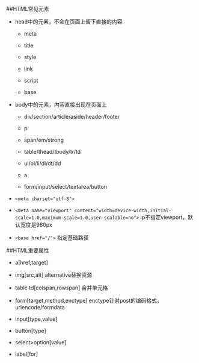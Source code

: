##HTML常见元素

- head中的元素，不会在页面上留下直接的内容

    - meta
    
    - title
    
    - style
    
    - link
    
    - script
    
    - base

- body中的元素，内容直接出现在页面上

    - div/section/article/aside/header/footer

    - p
    
    - span/em/strong
    
    - table/thead/tbody/tr/td
    
    - ul/ol/li/dl/dt/dd
    
    - a
    
    - form/input/select/textarea/button

- `<meta charset="utf-8">`

- `<meta name="viewport" content="width=device-width,initial-scale=1.0,maximum-scale=1.0,user-scalable=no">`    ip不指定viewport，默认宽度是980px

- `<base href="/">`    指定基础路径





##HTML重要属性

- a[href,target]

- img[src,alt]    alternative替换资源

- table td[colspan,rowspan]    合并单元格

- form[target,method,enctype]    enctype针对post的编码格式，urlencode/formdata

- input[type,value]

- button[type]

- select>option[value]

- label[for]
























